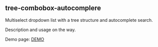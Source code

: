## tree-combobox-autocomplere

Multiselect dropdown list with a tree structure and autocomplete search.

Description and usage on the way.

Demo page: [DEMO](https://slawomir-zaziablo.github.io/tree-combobox-autocomplete/)
